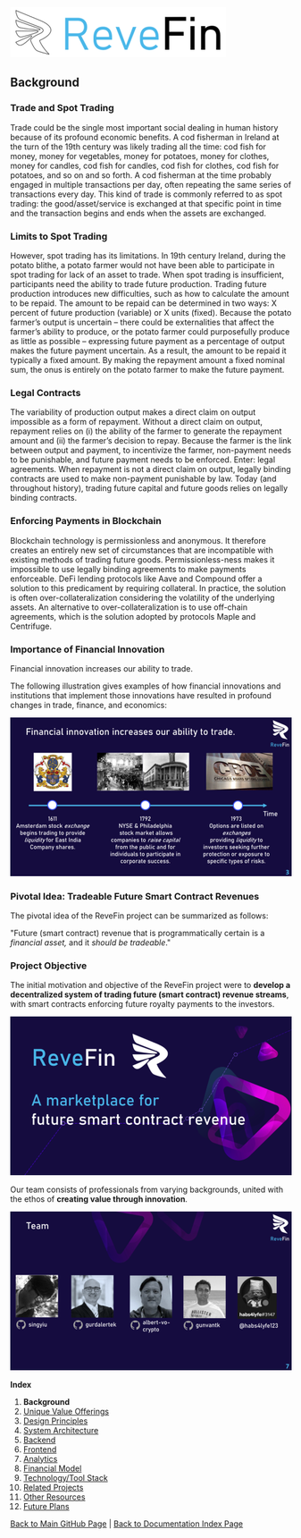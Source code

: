![Logo](./img/logo.png) 

## Background

### Trade and Spot Trading

Trade could be the single most important social dealing in human history because of its profound economic benefits. A cod fisherman in Ireland at the turn of the 19th century was likely trading all the time: cod fish for money, money for vegetables, money for potatoes, money for clothes, money for candles, cod fish for candles, cod fish for clothes, cod fish for potatoes, and so on and so forth. A cod fisherman at the time probably engaged in multiple transactions per day, often repeating the same series of transactions every day. This kind of trade is commonly referred to as spot trading: the good/asset/service is exchanged at that specific point in time and the transaction begins and ends when the assets are exchanged.

### Limits to Spot Trading

However, spot trading has its limitations. In 19th century Ireland, during the potato blithe, a potato farmer would not have been able to participate in spot trading for lack of an asset to trade. When spot trading is insufficient, participants need the ability to trade future production. Trading future production introduces new difficulties, such as how to calculate the amount to be repaid. The amount to be repaid can be determined in two ways: X percent of future production (variable) or X units (fixed). Because the potato farmer’s output is uncertain – there could be externalities that affect the farmer’s ability to produce, or the potato farmer could purposefully produce as little as possible – expressing future payment as a percentage of output makes the future payment uncertain. As a result, the amount to be repaid it typically a fixed amount. By making the repayment amount a fixed nominal sum, the onus is entirely on the potato farmer to make the future payment. 

### Legal Contracts

The variability of production output makes a direct claim on output impossible as a form of repayment. Without a direct claim on output, repayment relies on (i) the ability of the farmer to generate the repayment amount and (ii) the farmer’s decision to repay. Because the farmer is the link between output and payment, to incentivize the farmer, non-payment needs to be punishable, and future payment needs to be enforced. Enter: legal agreements. When repayment is not a direct claim on output, legally binding contracts are used to make non-payment punishable by law. Today (and throughout history), trading future capital and future goods relies on legally binding contracts.

### Enforcing Payments in Blockchain

Blockchain technology is permissionless and anonymous. It therefore creates an entirely new set of circumstances that are incompatible with existing methods of trading future goods. Permissionless-ness makes it impossible to use legally binding agreements to make payments enforceable. DeFi lending protocols like Aave and Compound offer a solution to this predicament by requiring collateral. In practice, the solution is often over-collateralization considering the volatility of the underlying assets. An alternative to over-collateralization is to use off-chain agreements, which is the solution adopted by protocols Maple and Centrifuge.

### Importance of Financial Innovation

Financial innovation increases our ability to trade.

The following illustration gives examples of how financial innovations and institutions that implement those innovations have resulted in profound changes in trade, finance, and economics:

![Project Intro](./img/Slide03.png) 


### Pivotal Idea: Tradeable Future Smart Contract Revenues

The pivotal idea of the ReveFin project can be summarized as follows: 

"Future (smart contract) revenue that is programmatically certain is a *financial asset,* and it *should be tradeable*."


### Project Objective

The initial motivation and objective of the ReveFin project were to **develop a decentralized system of trading future (smart contract) revenue streams**, with smart contracts enforcing future royalty payments to the investors.


![Project Intro](./img/Slide01.png) 

Our team consists of professionals from varying backgrounds, united with the ethos of **creating value through innovation**.

![Project Team](./img/Slide07.png) 


**Index**

1. **Background**
2. [Unique Value Offerings](UniqueValueOfferings.md)
3. [Design Principles](DesignPrinciples.md)
4. [System Architecture](SystemArchitecture.md)
5. [Backend](Backend.md)
6. [Frontend](Frontend.md)
7. [Analytics](Analytics.md)
8. [Financial Model](FinancialModel.md)
9. [Technology/Tool Stack](TechnologyStack.md)
10. [Related Projects](RelatedProjects.md)
11. [Other Resources](OtherResources.md)
12. [Future Plans](FuturePlans.md)


<hline></hline>

[Back to Main GitHub Page](../README.md) | [Back to Documentation Index Page](Documentation.md)
